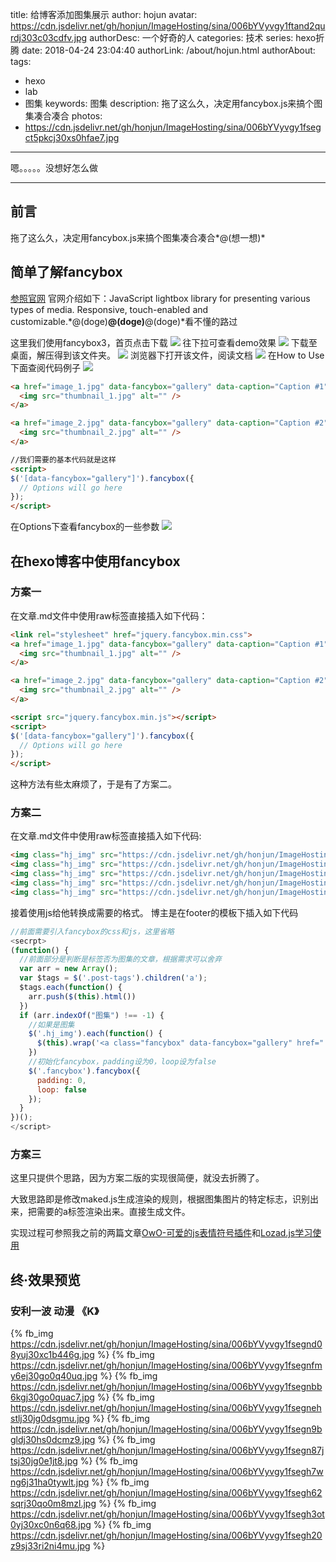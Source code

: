 title: 给博客添加图集展示
author: hojun
avatar: https://cdn.jsdelivr.net/gh/honjun/ImageHosting/sina/006bYVyvgy1ftand2qurdj303c03cdfv.jpg
authorDesc: 一个好奇的人
categories: 技术
series: hexo折腾
date: 2018-04-24 23:04:40
authorLink: /about/hojun.html
authorAbout:
tags:
 - hexo
 - lab
 - 图集
keywords: 图集
description: 拖了这么久，决定用fancybox.js来搞个图集凑合凑合
photos:
 - https://cdn.jsdelivr.net/gh/honjun/ImageHosting/sina/006bYVyvgy1fsegct5pkcj30xs0hfae7.jpg
---
嗯。。。。。没想好怎么做

---

## 前言

拖了这么久，决定用fancybox.js来搞个图集凑合凑合*@(想一想)*

## 简单了解fancybox

[参照官网](https://fancyapps.com/fancybox/3/)
官网介绍如下：JavaScript lightbox library for presenting various types of media. Responsive, touch-enabled and customizable.*@(doge)**@(doge)**@(doge)*看不懂的路过

这里我们使用fancybox3，首页点击下载
![](https://cdn.jsdelivr.net/gh/honjun/ImageHosting/sina/006bYVyvgy1fsegct5pkcj30xs0hfae7.jpg)
往下拉可查看demo效果
![](https://cdn.jsdelivr.net/gh/honjun/ImageHosting/sina/006bYVyvgy1fsegcsm25kj30y50hc139.jpg)
下载至桌面，解压得到该文件夹。
![](https://cdn.jsdelivr.net/gh/honjun/ImageHosting/sina/006bYVyvgy1fsegcrtat7j30iy0i275u.jpg)
浏览器下打开该文件，阅读文档
![](https://cdn.jsdelivr.net/gh/honjun/ImageHosting/sina/006bYVyvgy1fsegcr8vpwj30ix0i1t9v.jpg)
在How to Use下面查阅代码例子
![](https://cdn.jsdelivr.net/gh/honjun/ImageHosting/sina/006bYVyvgy1fsegcqoqiaj30zk0i540v.jpg)
```html
<a href="image_1.jpg" data-fancybox="gallery" data-caption="Caption #1">
  <img src="thumbnail_1.jpg" alt="" />
</a>

<a href="image_2.jpg" data-fancybox="gallery" data-caption="Caption #2">
  <img src="thumbnail_2.jpg" alt="" />
</a>

//我们需要的基本代码就是这样
<script>
$('[data-fancybox="gallery"]').fancybox({
  // Options will go here
});
</script>
```
在Options下查看fancybox的一些参数
![](https://cdn.jsdelivr.net/gh/honjun/ImageHosting/sina/006bYVyvgy1fsegcpzmk3j30yq0gpwfm.jpg)
## 在hexo博客中使用fancybox

### 方案一
在文章.md文件中使用raw标签直接插入如下代码：
```html
<link rel="stylesheet" href="jquery.fancybox.min.css">
<a href="image_1.jpg" data-fancybox="gallery" data-caption="Caption #1">
  <img src="thumbnail_1.jpg" alt="" />
</a>

<a href="image_2.jpg" data-fancybox="gallery" data-caption="Caption #2">
  <img src="thumbnail_2.jpg" alt="" />
</a>

<script src="jquery.fancybox.min.js"></script>
<script>
$('[data-fancybox="gallery"]').fancybox({
  // Options will go here
});
</script>
```
这种方法有些太麻烦了，于是有了方案二。

### 方案二
在文章.md文件中使用raw标签直接插入如下代码:
```html
<img class="hj_img" src="https://cdn.jsdelivr.net/gh/honjun/ImageHosting/sina/006bYVyvgy1fr0tc3y3avj31kw0vzqv5.jpg">
<img class="hj_img" src="https://cdn.jsdelivr.net/gh/honjun/ImageHosting/sina/006bYVyvgy1fr0ufullbkj31kw0vz4qq.jpg">
<img class="hj_img" src="https://cdn.jsdelivr.net/gh/honjun/ImageHosting/sina/006bYVyvgy1fr0ug1074xj31kw0vr4qp.jpg">
<img class="hj_img" src="https://cdn.jsdelivr.net/gh/honjun/ImageHosting/sina/006bYVyvgy1fr0ugfyw4aj31kw0vue82.jpg">
<img class="hj_img" src="https://cdn.jsdelivr.net/gh/honjun/ImageHosting/sina/006bYVyvgy1fr0ug8ds8xj31kw0vxqv5.jpg">
```
接着使用js给他转换成需要的格式。
博主是在footer的模板下插入如下代码
```js
//前面需要引入fancybox的css和js，这里省略
<secrpt>
(function() {
  //前面部分是判断是标签否为图集的文章，根据需求可以舍弃
  var arr = new Array();
  var $tags = $('.post-tags').children('a');
  $tags.each(function() {
    arr.push($(this).html())
  })
  if (arr.indexOf("图集") !== -1) {
    //如果是图集
    $('.hj_img').each(function() {
      $(this).wrap('<a class="fancybox" data-fancybox="gallery" href="' + $(this).prop("src") + '"></a>'); 
    })
    //初始化fancybox，padding设为0，loop设为false
    $('.fancybox').fancybox({
      padding: 0,
      loop: false
    });
  }
})();
</script>
```

### 方案三

这里只提供个思路，因为方案二版的实现很简便，就没去折腾了。

大致思路即是修改maked.js生成渲染的规则，根据图集图片的特定标志，识别出来，把需要的a标签渲染出来。直接生成文件。

实现过程可参照我之前的两篇文章[OwO-可爱的js表情符号插件](https://www.hojun.cn/2018/04/22/OwO-%E5%8F%AF%E7%88%B1%E7%9A%84js%E8%A1%A8%E6%83%85%E7%AC%A6%E5%8F%B7%E6%8F%92%E4%BB%B6/)和[Lozad.js学习使用](https://www.hojun.cn/2017/11/15/Lozad-js%E5%AD%A6%E4%B9%A0%E4%BD%BF%E7%94%A8/)


## 终·效果预览

### 安利一波 动漫 《K》


{% fb_img https://cdn.jsdelivr.net/gh/honjun/ImageHosting/sina/006bYVyvgy1fsegnd08yuj30xc1b446g.jpg %}
{% fb_img https://cdn.jsdelivr.net/gh/honjun/ImageHosting/sina/006bYVyvgy1fsegnfmy6ej30go0q40uq.jpg %}
{% fb_img https://cdn.jsdelivr.net/gh/honjun/ImageHosting/sina/006bYVyvgy1fsegnbb6kgj30go0quac7.jpg %}
{% fb_img https://cdn.jsdelivr.net/gh/honjun/ImageHosting/sina/006bYVyvgy1fsegnehstlj30jg0dsgmu.jpg %}
{% fb_img https://cdn.jsdelivr.net/gh/honjun/ImageHosting/sina/006bYVyvgy1fsegn9bgldj30hs0dcmz9.jpg %}
{% fb_img https://cdn.jsdelivr.net/gh/honjun/ImageHosting/sina/006bYVyvgy1fsegn87jtsj30jg0e1jt8.jpg %}
{% fb_img https://cdn.jsdelivr.net/gh/honjun/ImageHosting/sina/006bYVyvgy1fsegh7wng6j31ha0tywlt.jpg %}
{% fb_img https://cdn.jsdelivr.net/gh/honjun/ImageHosting/sina/006bYVyvgy1fsegh62sqrj30qo0m8mzl.jpg %}
{% fb_img https://cdn.jsdelivr.net/gh/honjun/ImageHosting/sina/006bYVyvgy1fsegh3ot0yj30xc0n6q68.jpg %}
{% fb_img https://cdn.jsdelivr.net/gh/honjun/ImageHosting/sina/006bYVyvgy1fsegh20z9sj33ri2ni4mu.jpg %}
